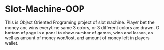 # Slot-Machine-OOP

This is Object Oriented Programing project of slot machine. Player bet the money
and wins everytime same 3 colors, or 3 different colors are drawn. O bottom of
page is a panel to show number of games, wins and losses, as well as amount of
money won/lost, and amount of money left in players wallet.
